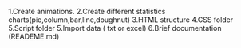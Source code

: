 1.Create animations.
2.Create different statistics charts(pie,column,bar,line,doughnut)
3.HTML structure
4.CSS folder
5.Script folder
5.Import data ( txt or excel)
6.Brief documentation (READEME.md)